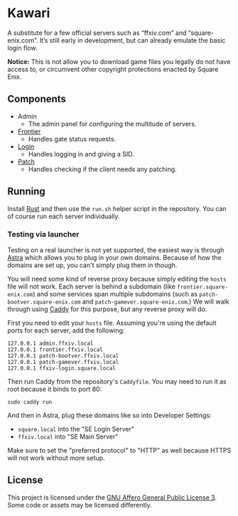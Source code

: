 # Kawari

A substitute for a few official servers such as “ffxiv.com” and “square-enix.com”. It’s still early in development, but can already emulate the basic login flow.

**Notice:** This is not allow you to download game files you legally do not have access to, or circumvent other copyright protections enacted by Square Enix.

## Components

* Admin
  * The admin panel for configuring the multitude of servers.
* [Frontier](https://docs.xiv.zone/server/frontier/)
  * Handles gate status requests.
* [Login](https://docs.xiv.zone/server/login/)
  * Handles logging in and giving a SID.
* [Patch](https://docs.xiv.zone/server/patch/)
  * Handles checking if the client needs any patching.

## Running

Install [Rust](https://rust-lang.org) and then use the `run.sh` helper script in the repository. You can of course run each server individually.  

### Testing via launcher

Testing on a real launcher is not yet supported, the easiest way is through [Astra](https://github.com/redstrate/Astra) which allows you to plug in your own domains. Because of how the domains are set up, you can't simply plug them in though.

You will need some kind of reverse proxy because simply editing the `hosts` file will not work. Each server is behind a subdomain (like `frontier.square-enix.com`) and some services span multiple subdomains (such as `patch-bootver.square-enix.com` and `patch-gamever.square-enix.com`.) We will walk through using [Caddy](https://caddyserver.com/) for this purpose, but any reverse proxy will do.

First you need to edit your `hosts` file. Assuming you're using the default ports for each server, add the following:

```
127.0.0.1 admin.ffxiv.local
127.0.0.1 frontier.ffxiv.local
127.0.0.1 patch-bootver.ffxiv.local
127.0.0.1 patch-gamever.ffxiv.local
127.0.0.1 ffxiv-login.square.local
```

Then run Caddy from the repository's `Caddyfile`. You may need to run it as root because it binds to port 80:

```
sudo caddy run
```

And then in Astra, plug these domains like so into Developer Settings:

* `square.local` into the "SE Login Server"
* `ffxiv.local` into "SE Main Server"

Make sure to set the "preferred protocol" to "HTTP" as well because HTTPS will not work without more setup.

## License

This project is licensed under the [GNU Affero General Public License 3](LICENSE). Some code or assets may be licensed differently.
